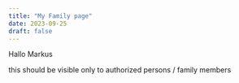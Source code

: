 ```yaml
---
title: "My Family page"
date: 2023-09-25
draft: false
---
```


Hallo Markus

this should be visible only to authorized persons / family members

